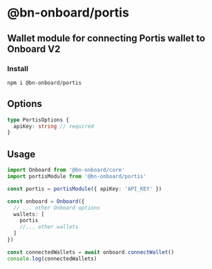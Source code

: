 # @bn-onboard/portis

## Wallet module for connecting Portis wallet to Onboard V2

### Install

`npm i @bn-onboard/portis`

## Options

```typescript
type PortisOptions {
  apiKey: string // required
}
```

## Usage

```typescript
import Onboard from '@bn-onboard/core'
import portisModule from '@bn-onboard/portis'

const portis = portisModule({ apiKey: 'API_KEY' })

const onboard = Onboard({
  // ... other Onboard options
  wallets: [
    portis
    //... other wallets
  ]
})

const connectedWallets = await onboard.connectWallet()
console.log(connectedWallets)
```
